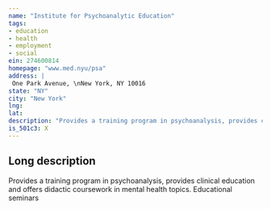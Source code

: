 ```yaml
---
name: "Institute for Psychoanalytic Education"
tags:
- education
- health
- employment
- social
ein: 274600814
homepage: "www.med.nyu/psa"
address: |
 One Park Avenue, \nNew York, NY 10016
state: "NY"
city: "New York"
lng: 
lat: 
description: "Provides a training program in psychoanalysis, provides clinical education and offers didactic coursework in mental health topics. "
is_501c3: X
---
```


## Long description

Provides a training program in psychoanalysis, provides clinical education and offers didactic coursework in mental health topics. Educational seminars
